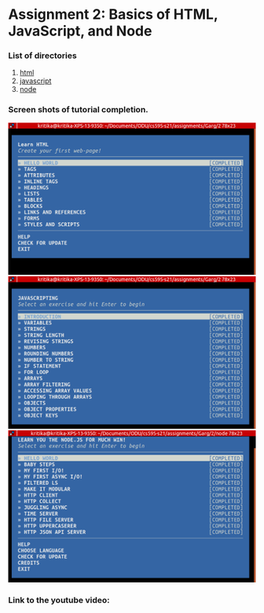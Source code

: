 # Assignment 2: Basics of HTML, JavaScript, and Node

### List of directories
  1. [html](html)
  2. [javascript](javascript)
  3. [node](node)

### Screen shots of tutorial completion.
<img src="html/learnyouhtml.png" width="700">
<img src="javascript/javascripting.png" width="700">
<img src="node/learnyounode.png" width="700">


### Link to the youtube video: